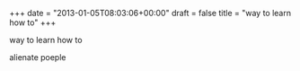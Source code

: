 +++
date = "2013-01-05T08:03:06+00:00"
draft = false
title = "way to learn how to"
+++
<p>way to learn how to</p>&#13;
<p>alienate poeple</p> 

